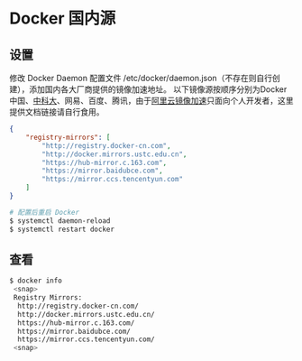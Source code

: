# Docker 国内源

## 设置

修改 Docker Daemon 配置文件 /etc/docker/daemon.json（不存在则自行创建），添加国内各大厂商提供的镜像加速地址。
以下镜像源按顺序分别为Docker中国、[中科大][1]、网易、百度、腾讯，由于[阿里云镜像加速][2]只面向个人开发者，这里提供文档链接请自行食用。
```json
{
    "registry-mirrors": [
        "http://registry.docker-cn.com",
        "http://docker.mirrors.ustc.edu.cn",
        "https://hub-mirror.c.163.com",
        "https://mirror.baidubce.com",
        "https://mirror.ccs.tencentyun.com"
    ]
}
```

``` bash
# 配置后重启 Docker
$ systemctl daemon-reload
$ systemctl restart docker
```

[1]: https://mirrors.ustc.edu.cn/help/dockerhub.html
[2]: https://help.aliyun.com/document_detail/60750.html

## 查看

``` bash
$ docker info
 <snap>
 Registry Mirrors:
  http://registry.docker-cn.com/
  http://docker.mirrors.ustc.edu.cn/
  https://hub-mirror.c.163.com/
  https://mirror.baidubce.com/
  https://mirror.ccs.tencentyun.com/
 <snap>
```